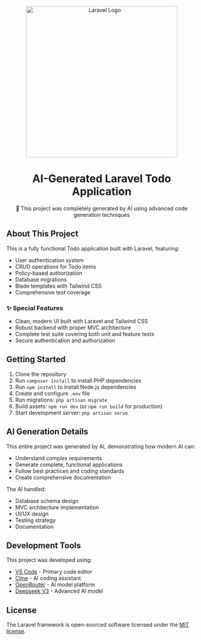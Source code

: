 <p align="center"><a href="https://laravel.com" target="_blank"><img src="https://raw.githubusercontent.com/laravel/art/master/logo-lockup/5%20SVG/2%20CMYK/1%20Full%20Color/laravel-logolockup-cmyk-red.svg" width="400" alt="Laravel Logo"></a></p>

<h1 align="center">AI-Generated Laravel Todo Application</h1>

<p align="center">
🚀 This project was completely generated by AI using advanced code generation techniques
</p>

## About This Project

This is a fully functional Todo application built with Laravel, featuring:

- User authentication system
- CRUD operations for Todo items
- Policy-based authorization
- Database migrations
- Blade templates with Tailwind CSS
- Comprehensive test coverage

### ✨ Special Features
- Clean, modern UI built with Laravel and Tailwind CSS
- Robust backend with proper MVC architecture
- Complete test suite covering both unit and feature tests
- Secure authentication and authorization

## Getting Started

1. Clone the repository
2. Run `composer install` to install PHP dependencies
3. Run `npm install` to install Node.js dependencies
4. Create and configure `.env` file
5. Run migrations: `php artisan migrate`
6. Build assets: `npm run dev` (or `npm run build` for production)
7. Start development server: `php artisan serve`

## AI Generation Details

This entire project was generated by AI, demonstrating how modern AI can:
- Understand complex requirements
- Generate complete, functional applications
- Follow best practices and coding standards
- Create comprehensive documentation

The AI handled:
- Database schema design
- MVC architecture implementation
- UI/UX design
- Testing strategy
- Documentation

## Development Tools
This project was developed using:
- [VS Code](https://code.visualstudio.com/) - Primary code editor
- [Cline](https://cline.so/) - AI coding assistant
- [OpenRouter](https://openrouter.ai/) - AI model platform
- [Deepseek V3](https://deepseek.com/) - Advanced AI model

## License

The Laravel framework is open-sourced software licensed under the [MIT license](https://opensource.org/licenses/MIT).

